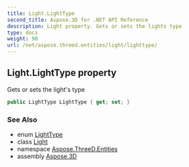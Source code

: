 ```yaml
---
title: Light.LightType
second_title: Aspose.3D for .NET API Reference
description: Light property. Gets or sets the lights type
type: docs
weight: 90
url: /net/aspose.threed.entities/light/lighttype/
---
```

## Light.LightType property

Gets or sets the light's type

```csharp
public LightType LightType { get; set; }
```

### See Also

* enum [LightType](../../lighttype/)
* class [Light](../)
* namespace [Aspose.ThreeD.Entities](../../../aspose.threed.entities/)
* assembly [Aspose.3D](../../../)


